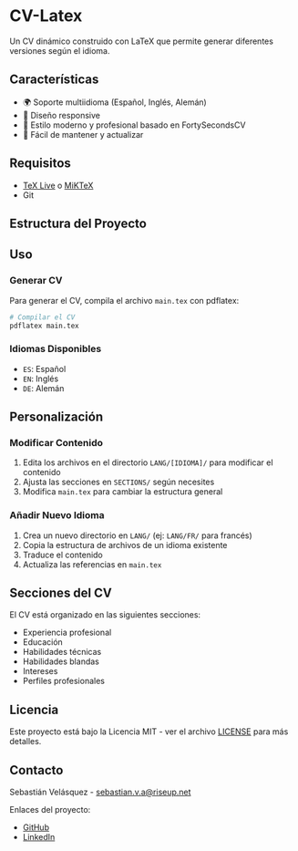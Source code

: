 # CV-Latex

Un CV dinámico construido con LaTeX que permite generar diferentes versiones según el idioma.

## Características

- 🌍 Soporte multiidioma (Español, Inglés, Alemán)
- 📱 Diseño responsive
- 🎨 Estilo moderno y profesional basado en FortySecondsCV
- 🔄 Fácil de mantener y actualizar

## Requisitos

- [TeX Live](https://www.tug.org/texlive/) o [MiKTeX](https://miktex.org/)
- Git

## Estructura del Proyecto

## Uso

### Generar CV

Para generar el CV, compila el archivo `main.tex` con pdflatex:

```bash
# Compilar el CV
pdflatex main.tex
```

### Idiomas Disponibles

- `ES`: Español
- `EN`: Inglés
- `DE`: Alemán

## Personalización

### Modificar Contenido

1. Edita los archivos en el directorio `LANG/[IDIOMA]/` para modificar el contenido
2. Ajusta las secciones en `SECTIONS/` según necesites
3. Modifica `main.tex` para cambiar la estructura general

### Añadir Nuevo Idioma

1. Crea un nuevo directorio en `LANG/` (ej: `LANG/FR/` para francés)
2. Copia la estructura de archivos de un idioma existente
3. Traduce el contenido
4. Actualiza las referencias en `main.tex`

## Secciones del CV

El CV está organizado en las siguientes secciones:
- Experiencia profesional
- Educación
- Habilidades técnicas
- Habilidades blandas
- Intereses
- Perfiles profesionales

## Licencia

Este proyecto está bajo la Licencia MIT - ver el archivo [LICENSE](LICENSE) para más detalles.

## Contacto

Sebastián Velásquez - [sebastian.v.a@riseup.net](mailto:sebastian.v.a@riseup.net)

Enlaces del proyecto:
- [GitHub](https://github.com/dadapunk)
- [LinkedIn](https://www.linkedin.com/in/sebastian-velasquez-arancibia/)
